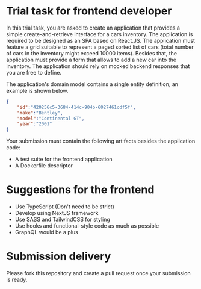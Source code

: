 # Trial task for frontend developer

In this trial task, you are asked to create an application that provides a simple create-and-retrieve interface for a cars inventory. The application is required to be designed as an SPA based on React.JS. The application must feature a grid suitable to represent a paged sorted list of cars (total number of cars in the inventory might exceed 10000 items). Besides that, the application must provide a form that allows to add a new car into the inventory. The application should rely on mocked backend responses that you are free to define.

The application's domain model contains a single entity definition, an example is shown below.

```json
{
	"id":"420256c5-3684-414c-904b-6027461cdf5f",
	"make":"Bentley", 
	"model":"Continental GT", 
	"year":"2001"
}
```

Your submission must contain the following artifacts besides the application code:

* A test suite for the frontend application
* A Dockerfile descriptor

# Suggestions for the frontend
* Use TypeScript (Don't need to be strict)
* Develop using NextJS framework
* Use SASS and TailwindCSS for styling
* Use hooks and functional-style code as much as possible
* GraphQL would be a plus

# Submission delivery

Please fork this repository and create a pull request once your submission is ready.

